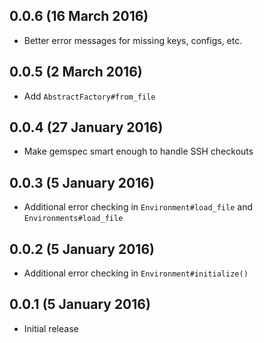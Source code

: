 ## 0.0.6 (16 March 2016)

- Better error messages for missing keys, configs, etc.

## 0.0.5 (2 March 2016)

- Add `AbstractFactory#from_file`

## 0.0.4 (27 January 2016)

- Make gemspec smart enough to handle SSH checkouts

## 0.0.3 (5 January 2016)

- Additional error checking in `Environment#load_file` and `Environments#load_file`

## 0.0.2 (5 January 2016)

- Additional error checking in `Environment#initialize()`

## 0.0.1 (5 January 2016)

- Initial release
